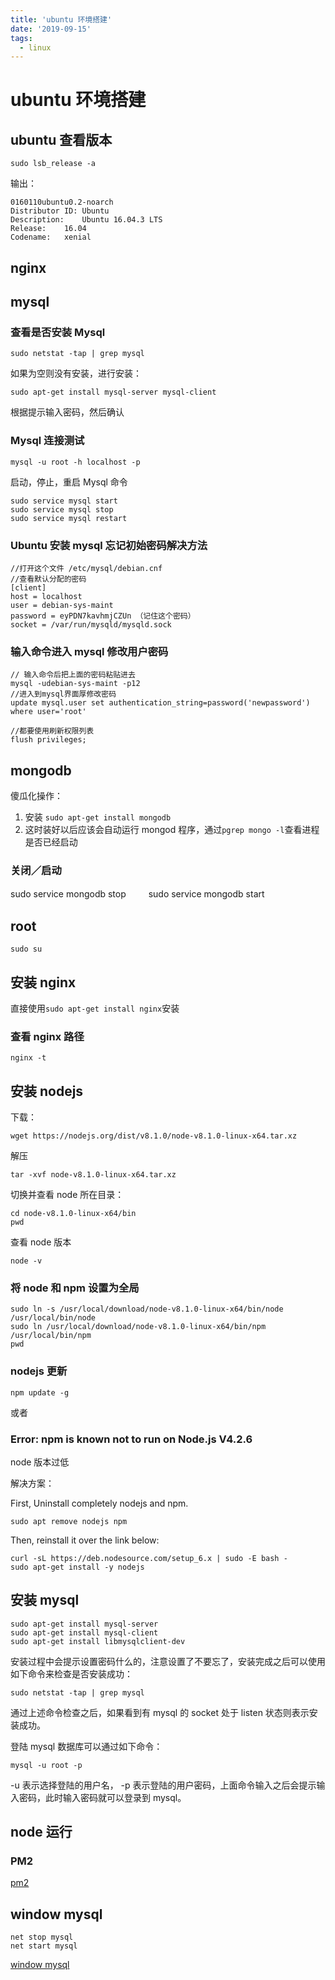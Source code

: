```yaml
---
title: 'ubuntu 环境搭建'
date: '2019-09-15'
tags:
  - linux
---
```


# ubuntu 环境搭建

## ubuntu 查看版本

```
sudo lsb_release -a
```

输出：

```
0160110ubuntu0.2-noarch
Distributor ID:	Ubuntu
Description:	Ubuntu 16.04.3 LTS
Release:	16.04
Codename:	xenial
```

## nginx

## mysql

### 查看是否安装 Mysql

```
sudo netstat -tap | grep mysql
```

如果为空则没有安装，进行安装：

```
sudo apt-get install mysql-server mysql-client
```

根据提示输入密码，然后确认

### Mysql 连接测试

```
mysql -u root -h localhost -p
```

启动，停止，重启 Mysql 命令

```
sudo service mysql start
sudo service mysql stop
sudo service mysql restart
```

### Ubuntu 安装 mysql 忘记初始密码解决方法

```
//打开这个文件 /etc/mysql/debian.cnf
//查看默认分配的密码
[client]
host = localhost
user = debian-sys-maint
password = eyPDN7kavhmjCZUn （记住这个密码）
socket = /var/run/mysqld/mysqld.sock
```

### 输入命令进入 mysql 修改用户密码

```
// 输入命令后把上面的密码粘贴进去
mysql -udebian-sys-maint -p12
//进入到mysql界面厚修改密码
update mysql.user set authentication_string=password('newpassword') where user='root'

//都要使用刷新权限列表
flush privileges;
```

## mongodb

傻瓜化操作：

1. 安装 `sudo apt-get install mongodb`
2. 这时装好以后应该会自动运行 mongod 程序，通过`pgrep mongo -l`查看进程是否已经启动

### 关闭／启动

sudo service mongodb stop 　　 sudo service mongodb start

## root

`sudo su`

## 安装 nginx

直接使用`sudo apt-get install nginx`安装

### 查看 nginx 路径

`nginx -t`

## 安装 nodejs

下载：

`wget https://nodejs.org/dist/v8.1.0/node-v8.1.0-linux-x64.tar.xz`

解压

`tar -xvf node-v8.1.0-linux-x64.tar.xz`

切换并查看 node 所在目录：

```
cd node-v8.1.0-linux-x64/bin
pwd
```

查看 node 版本

`node -v`

### 将 node 和 npm 设置为全局

```
sudo ln -s /usr/local/download/node-v8.1.0-linux-x64/bin/node /usr/local/bin/node
sudo ln /usr/local/download/node-v8.1.0-linux-x64/bin/npm /usr/local/bin/npm
pwd
```

### nodejs 更新

`npm update -g`

或者

### Error: npm is known not to run on Node.js V4.2.6

node 版本过低

解决方案：

First, Uninstall completely nodejs and npm.

```
sudo apt remove nodejs npm
```

Then, reinstall it over the link below:

```
curl -sL https://deb.nodesource.com/setup_6.x | sudo -E bash -
sudo apt-get install -y nodejs
```

## 安装 mysql

```
sudo apt-get install mysql-server
sudo apt-get install mysql-client
sudo apt-get install libmysqlclient-dev
```

安装过程中会提示设置密码什么的，注意设置了不要忘了，安装完成之后可以使用如下命令来检查是否安装成功：

```
sudo netstat -tap | grep mysql
```

通过上述命令检查之后，如果看到有 mysql 的 socket 处于 listen 状态则表示安装成功。

登陆 mysql 数据库可以通过如下命令：

```
mysql -u root -p
```

-u 表示选择登陆的用户名， -p 表示登陆的用户密码，上面命令输入之后会提示输入密码，此时输入密码就可以登录到 mysql。

## node 运行

### PM2

[pm2](https://www.jianshu.com/p/fdc12d82b661)

## window mysql

```
net stop mysql
net start mysql

```

[window mysql](https://www.cnblogs.com/lmh2072005/p/5656392.html)
